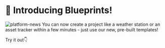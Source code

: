 # 🚀 Introducing Blueprints!
![platform-news](https://github.com/blynkkk/news/assets/120122081/e30b7faf-84d7-40db-92c6-2a33d21ce5f0)
You can now create a project like a weather station or an asset tracker within a few minutes - just use our new, pre-built templates! 

Try it out👇 
